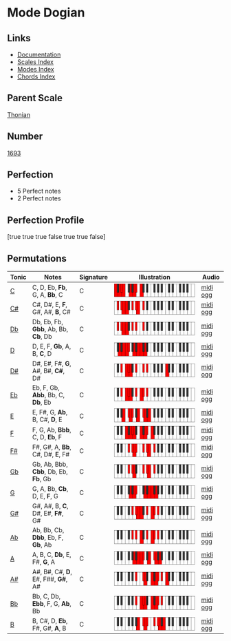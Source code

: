 # Mode Dogian

## Links

- [Documentation](index.md)
- [Scales Index](Scales.md)
- [Modes Index](Modes.md)
- [Chords Index](Chords.md)

## Parent Scale

[Thonian](ScaleThonian.md)

## Number

[1693](https://ianring.com/musictheory/scales/1693)

## Perfection

- 5 Perfect notes
- 2 Perfect notes

## Perfection Profile

[true true true false true true false]

## Permutations

| Tonic | Notes | Signature | Illustration | Audio |
|-------|-------|-----------|--------------|-------|
| [C](ModeCNaturalDogian.md) | C, D, Eb, **Fb**, G, A, **Bb**, C | C | ![CNaturalDogian](ModeCNaturalDogian.png) | [midi](ModeCNaturalDogian.mid) [ogg](ModeCNaturalDogian.ogg) |
| [C#](ModeCSharpDogian.md) | C#, D#, E, **F**, G#, A#, **B**, C# | C | ![CSharpDogian](ModeCSharpDogian.png) | [midi](ModeCSharpDogian.mid) [ogg](ModeCSharpDogian.ogg) |
| [Db](ModeDFlatDogian.md) | Db, Eb, Fb, **Gbb**, Ab, Bb, **Cb**, Db | C | ![DFlatDogian](ModeDFlatDogian.png) | [midi](ModeDFlatDogian.mid) [ogg](ModeDFlatDogian.ogg) |
| [D](ModeDNaturalDogian.md) | D, E, F, **Gb**, A, B, **C**, D | C | ![DNaturalDogian](ModeDNaturalDogian.png) | [midi](ModeDNaturalDogian.mid) [ogg](ModeDNaturalDogian.ogg) |
| [D#](ModeDSharpDogian.md) | D#, E#, F#, **G**, A#, B#, **C#**, D# | C | ![DSharpDogian](ModeDSharpDogian.png) | [midi](ModeDSharpDogian.mid) [ogg](ModeDSharpDogian.ogg) |
| [Eb](ModeEFlatDogian.md) | Eb, F, Gb, **Abb**, Bb, C, **Db**, Eb | C | ![EFlatDogian](ModeEFlatDogian.png) | [midi](ModeEFlatDogian.mid) [ogg](ModeEFlatDogian.ogg) |
| [E](ModeENaturalDogian.md) | E, F#, G, **Ab**, B, C#, **D**, E | C | ![ENaturalDogian](ModeENaturalDogian.png) | [midi](ModeENaturalDogian.mid) [ogg](ModeENaturalDogian.ogg) |
| [F](ModeFNaturalDogian.md) | F, G, Ab, **Bbb**, C, D, **Eb**, F | C | ![FNaturalDogian](ModeFNaturalDogian.png) | [midi](ModeFNaturalDogian.mid) [ogg](ModeFNaturalDogian.ogg) |
| [F#](ModeFSharpDogian.md) | F#, G#, A, **Bb**, C#, D#, **E**, F# | C | ![FSharpDogian](ModeFSharpDogian.png) | [midi](ModeFSharpDogian.mid) [ogg](ModeFSharpDogian.ogg) |
| [Gb](ModeGFlatDogian.md) | Gb, Ab, Bbb, **Cbb**, Db, Eb, **Fb**, Gb | C | ![GFlatDogian](ModeGFlatDogian.png) | [midi](ModeGFlatDogian.mid) [ogg](ModeGFlatDogian.ogg) |
| [G](ModeGNaturalDogian.md) | G, A, Bb, **Cb**, D, E, **F**, G | C | ![GNaturalDogian](ModeGNaturalDogian.png) | [midi](ModeGNaturalDogian.mid) [ogg](ModeGNaturalDogian.ogg) |
| [G#](ModeGSharpDogian.md) | G#, A#, B, **C**, D#, E#, **F#**, G# | C | ![GSharpDogian](ModeGSharpDogian.png) | [midi](ModeGSharpDogian.mid) [ogg](ModeGSharpDogian.ogg) |
| [Ab](ModeAFlatDogian.md) | Ab, Bb, Cb, **Dbb**, Eb, F, **Gb**, Ab | C | ![AFlatDogian](ModeAFlatDogian.png) | [midi](ModeAFlatDogian.mid) [ogg](ModeAFlatDogian.ogg) |
| [A](ModeANaturalDogian.md) | A, B, C, **Db**, E, F#, **G**, A | C | ![ANaturalDogian](ModeANaturalDogian.png) | [midi](ModeANaturalDogian.mid) [ogg](ModeANaturalDogian.ogg) |
| [A#](ModeASharpDogian.md) | A#, B#, C#, **D**, E#, F##, **G#**, A# | C | ![ASharpDogian](ModeASharpDogian.png) | [midi](ModeASharpDogian.mid) [ogg](ModeASharpDogian.ogg) |
| [Bb](ModeBFlatDogian.md) | Bb, C, Db, **Ebb**, F, G, **Ab**, Bb | C | ![BFlatDogian](ModeBFlatDogian.png) | [midi](ModeBFlatDogian.mid) [ogg](ModeBFlatDogian.ogg) |
| [B](ModeBNaturalDogian.md) | B, C#, D, **Eb**, F#, G#, **A**, B | C | ![BNaturalDogian](ModeBNaturalDogian.png) | [midi](ModeBNaturalDogian.mid) [ogg](ModeBNaturalDogian.ogg) |
